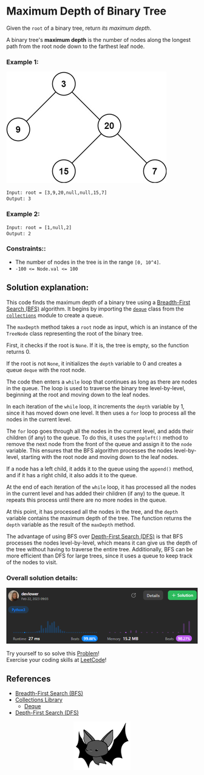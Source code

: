 # Maximum Depth of Binary Tree

Given the `root` of a binary tree, return _its maximum depth_.

A binary tree's **maximum depth** is the number of nodes along the longest path from the root node down to the farthest leaf node.

### Example 1:

<img src="src/ex-01.jpg">

```
Input: root = [3,9,20,null,null,15,7]
Output: 3
```

### Example 2:

```
Input: root = [1,null,2]
Output: 2
```

### Constraints:: 

- The number of nodes in the tree is in the range `[0, 10^4]`.
- `-100 <= Node.val <= 100`

## Solution explanation:

This code finds the maximum depth of a binary tree using a [Breadth-First Search (BFS)](https://en.wikipedia.org/wiki/Breadth-first_search) algorithm. It begins by importing the [`deque`](https://docs.python.org/3/library/collections.html#collections.deque) class from the [`collections`](https://docs.python.org/3/library/collections.html) module to create a queue.

The `maxDepth` method takes a `root` node as input, which is an instance of the `TreeNode` class representing the root of the binary tree.

First, it checks if the root is `None`. If it is, the tree is empty, so the function returns 0.

If the root is not `None`, it initializes the `depth` variable to 0 and creates a queue `deque` with the root node.

The code then enters a `while` loop that continues as long as there are nodes in the queue. The loop is used to traverse the binary tree level-by-level, beginning at the root and moving down to the leaf nodes.

In each iteration of the `while` loop, it increments the `depth` variable by 1, since it has moved down one level. It then uses a `for` loop to process all the nodes in the current level.

The `for` loop goes through all the nodes in the current level, and adds their children (if any) to the queue. To do this, it uses the `popleft()` method to remove the next node from the front of the queue and assign it to the `node` variable. This ensures that the BFS algorithm processes the nodes level-by-level, starting with the root node and moving down to the leaf nodes.

If a node has a left child, it adds it to the queue using the `append()` method, and if it has a right child, it also adds it to the queue.

At the end of each iteration of the `while` loop, it has processed all the nodes in the current level and has added their children (if any) to the queue. It repeats this process until there are no more nodes in the queue.

At this point, it has processed all the nodes in the tree, and the `depth` variable contains the maximum depth of the tree. The function returns the `depth` variable as the result of the `maxDepth` method.

The advantage of using BFS over [Depth-First Search (DFS)](https://en.wikipedia.org/wiki/Depth-first_search#:~:text=Depth-first%20search%20(DFS),along%20each%20branch%20before%20backtracking.) is that BFS processes the nodes level-by-level, which means it can give us the depth of the tree without having to traverse the entire tree. Additionally, BFS can be more efficient than DFS for large trees, since it uses a queue to keep track of the nodes to visit.

### Overall solution details:

 <p align="center">
    <img src="src/solutionDetails.png" alt="Solution Details" width="650">
</p>

Try yourself to so solve this [Problem](https://leetcode.com/problems/maximum-depth-of-binary-tree/)!
<br>
Exercise your coding skills at [LeetCode](https://leetcode.com)!

## References

- [Breadth-First Search (BFS)](https://en.wikipedia.org/wiki/Breadth-first_search)
- [Collections Library](https://docs.python.org/3/library/collections.html)
  - [Deque](https://docs.python.org/3/library/collections.html#collections.deque)
- [Depth-First Search (DFS)](https://en.wikipedia.org/wiki/Depth-first_search#:~:text=Depth-first%20search%20(DFS),along%20each%20branch%20before%20backtracking.)

<p align="center">
  <img src="src/bat.png" alt="devlower logo" width="150">
</p>
